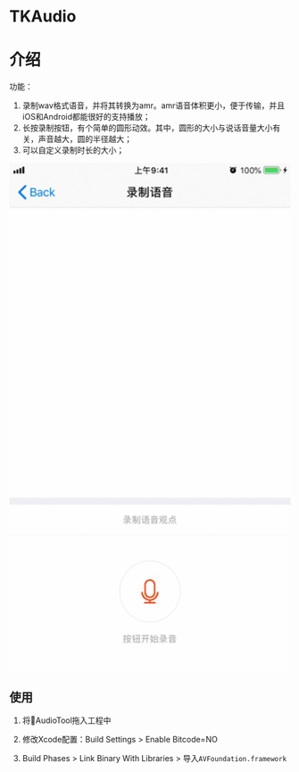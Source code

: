 # TKAudio

# 介绍

功能：

1. 录制wav格式语音，并将其转换为amr。amr语音体积更小，便于传输，并且iOS和Android都能很好的支持播放；
2. 长按录制按钮，有个简单的圆形动效。其中，圆形的大小与说话音量大小有关，声音越大，圆的半径越大；
3. 可以自定义录制时长的大小；

![录制](https://github.com/xiu619544553/TKAudio/blob/master/images/record.gif)

## 使用

1. 将📂AudioTool拖入工程中
2. 修改Xcode配置：Build Settings > Enable Bitcode=NO

3. Build Phases > Link Binary With Libraries > 导入`AVFoundation.framework`